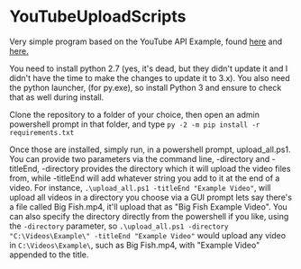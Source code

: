 # YouTubeUploadScripts

Very simple program based on the YouTube API Example, found [here](https://developers.google.com/youtube/v3/quickstart/python) and [here.](https://developers.google.com/youtube/v3/guides/uploading_a_video) 

You need to install python 2.7 (yes, it's dead, but they didn't update it and I didn't have the time to make the changes to update it to 3.x). 
You also need the python launcher, (for py.exe), so install Python 3 and ensure to check that as well during install.

Clone the repository to a folder of your choice, then open an admin powershell prompt in that folder, and type `py -2 -m pip install -r requirements.txt`

Once those are installed, simply run, in a powershell prompt, upload_all.ps1. You can provide two parameters via the command line, -directory and -titleEnd, -directory provides the directory which it will upload the video files from,
while -titleEnd will add whatever string you add to it at the end of a video. For instance, `.\upload_all.ps1 -titleEnd "Example Video"`, will upload all videos in a directory you choose via a GUI prompt
lets say there's a file called Big Fish.mp4, it'll upload that as "Big Fish Example Video". You can also specify the directory directly from the powershell if you like, using the `-directory` parameter, so
`.\upload_all.ps1 -directory "C:\Videos\Example\" -titleEnd "Example Video"` would upload any video in `C:\Videos\Example\`, such as Big Fish.mp4, with "Example Video" appended to the title. 


